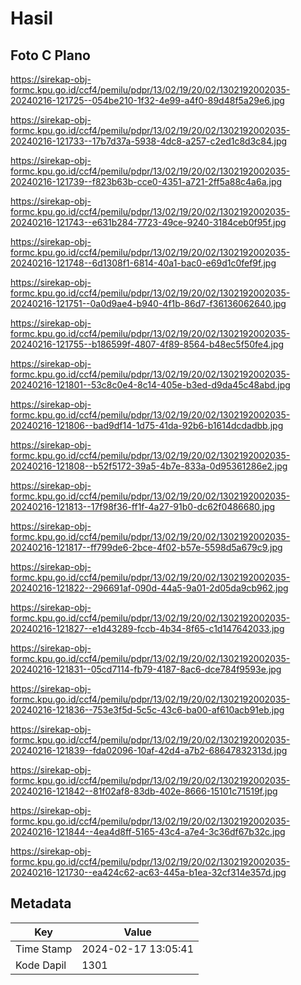 # Hasil

## Foto C Plano

https://sirekap-obj-formc.kpu.go.id/ccf4/pemilu/pdpr/13/02/19/20/02/1302192002035-20240216-121725--054be210-1f32-4e99-a4f0-89d48f5a29e6.jpg

https://sirekap-obj-formc.kpu.go.id/ccf4/pemilu/pdpr/13/02/19/20/02/1302192002035-20240216-121733--17b7d37a-5938-4dc8-a257-c2ed1c8d3c84.jpg

https://sirekap-obj-formc.kpu.go.id/ccf4/pemilu/pdpr/13/02/19/20/02/1302192002035-20240216-121739--f823b63b-cce0-4351-a721-2ff5a88c4a6a.jpg

https://sirekap-obj-formc.kpu.go.id/ccf4/pemilu/pdpr/13/02/19/20/02/1302192002035-20240216-121743--e631b284-7723-49ce-9240-3184ceb0f95f.jpg

https://sirekap-obj-formc.kpu.go.id/ccf4/pemilu/pdpr/13/02/19/20/02/1302192002035-20240216-121748--6d1308f1-6814-40a1-bac0-e69d1c0fef9f.jpg

https://sirekap-obj-formc.kpu.go.id/ccf4/pemilu/pdpr/13/02/19/20/02/1302192002035-20240216-121751--0a0d9ae4-b940-4f1b-86d7-f36136062640.jpg

https://sirekap-obj-formc.kpu.go.id/ccf4/pemilu/pdpr/13/02/19/20/02/1302192002035-20240216-121755--b186599f-4807-4f89-8564-b48ec5f50fe4.jpg

https://sirekap-obj-formc.kpu.go.id/ccf4/pemilu/pdpr/13/02/19/20/02/1302192002035-20240216-121801--53c8c0e4-8c14-405e-b3ed-d9da45c48abd.jpg

https://sirekap-obj-formc.kpu.go.id/ccf4/pemilu/pdpr/13/02/19/20/02/1302192002035-20240216-121806--bad9df14-1d75-41da-92b6-b1614dcdadbb.jpg

https://sirekap-obj-formc.kpu.go.id/ccf4/pemilu/pdpr/13/02/19/20/02/1302192002035-20240216-121808--b52f5172-39a5-4b7e-833a-0d95361286e2.jpg

https://sirekap-obj-formc.kpu.go.id/ccf4/pemilu/pdpr/13/02/19/20/02/1302192002035-20240216-121813--17f98f36-ff1f-4a27-91b0-dc62f0486680.jpg

https://sirekap-obj-formc.kpu.go.id/ccf4/pemilu/pdpr/13/02/19/20/02/1302192002035-20240216-121817--ff799de6-2bce-4f02-b57e-5598d5a679c9.jpg

https://sirekap-obj-formc.kpu.go.id/ccf4/pemilu/pdpr/13/02/19/20/02/1302192002035-20240216-121822--296691af-090d-44a5-9a01-2d05da9cb962.jpg

https://sirekap-obj-formc.kpu.go.id/ccf4/pemilu/pdpr/13/02/19/20/02/1302192002035-20240216-121827--e1d43289-fccb-4b34-8f65-c1d147642033.jpg

https://sirekap-obj-formc.kpu.go.id/ccf4/pemilu/pdpr/13/02/19/20/02/1302192002035-20240216-121831--05cd7114-fb79-4187-8ac6-dce784f9593e.jpg

https://sirekap-obj-formc.kpu.go.id/ccf4/pemilu/pdpr/13/02/19/20/02/1302192002035-20240216-121836--753e3f5d-5c5c-43c6-ba00-af610acb91eb.jpg

https://sirekap-obj-formc.kpu.go.id/ccf4/pemilu/pdpr/13/02/19/20/02/1302192002035-20240216-121839--fda02096-10af-42d4-a7b2-68647832313d.jpg

https://sirekap-obj-formc.kpu.go.id/ccf4/pemilu/pdpr/13/02/19/20/02/1302192002035-20240216-121842--81f02af8-83db-402e-8666-15101c71519f.jpg

https://sirekap-obj-formc.kpu.go.id/ccf4/pemilu/pdpr/13/02/19/20/02/1302192002035-20240216-121844--4ea4d8ff-5165-43c4-a7e4-3c36df67b32c.jpg

https://sirekap-obj-formc.kpu.go.id/ccf4/pemilu/pdpr/13/02/19/20/02/1302192002035-20240216-121730--ea424c62-ac63-445a-b1ea-32cf314e357d.jpg


## Metadata

| Key        | Value               |
| ---------- | ------------------- |
| Time Stamp | 2024-02-17 13:05:41 |
| Kode Dapil | 1301                |




